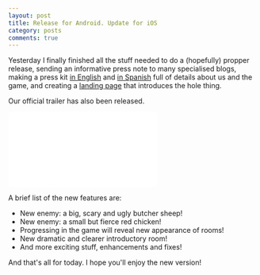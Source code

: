```yaml
---
layout: post
title: Release for Android. Update for iOS
category: posts
comments: true
---
```


Yesterday I finally finished all the stuff needed to do a (hopefully) propper release, sending an informative press note to many specialised blogs, making a press kit [in English](http://www.david.cm/presskit/sheepinhell_en) and [in Spanish](http://www.david.cm/presskit/sheepinhell_es) full of details about us and the game, and creating a [landing page](http://www.david.cm/landing/sheepinhell) that introduces the hole thing.

Our official trailer has also been released.

<iframe id="video" src="//www.youtube-nocookie.com/embed/6wIvIz8m40s?rel=0" frameborder="0" allowfullscreen></iframe>



A brief list of the new features are:

- New enemy: a big, scary and ugly butcher sheep!
- New enemy: a small but fierce red chicken!
- Progressing in the game will reveal new appearance of rooms!
- New dramatic and clearer introductory room!
- And more exciting stuff, enhancements and fixes!

And that's all for today. I hope you'll enjoy the new version!
